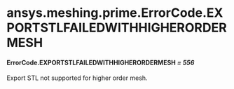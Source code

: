 <a id="ansys-meshing-prime-errorcode-exportstlfailedwithhigherordermesh"></a>

# ansys.meshing.prime.ErrorCode.EXPORTSTLFAILEDWITHHIGHERORDERMESH

<a id="ansys.meshing.prime.ErrorCode.EXPORTSTLFAILEDWITHHIGHERORDERMESH"></a>

#### ErrorCode.EXPORTSTLFAILEDWITHHIGHERORDERMESH *= 556*

Export STL not supported for higher order mesh.

<!-- !! processed by numpydoc !! -->
